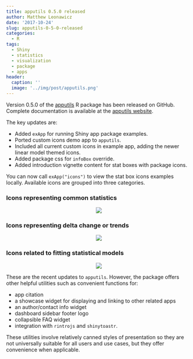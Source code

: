 ```yaml
---
title: apputils 0.5.0 released
author: Matthew Leonawicz
date: '2017-10-24'
slug: apputils-0-5-0-released
categories:
  - R
tags:
  - Shiny
  - statistics
  - visualization
  - package
  - apps
header:
  caption: ''
  image: '../img/post/apputils.png'
---
```


Version 0.5.0 of the [apputils](https://github.com/leonawicz/apputils) R package has been released on GitHub.
Complete documentation is available at the [apputils website](https://leonawicz.github.io/apputils).

The key updates are:

* Added `exApp` for running Shiny app package examples.
* Ported custom icons demo app to `apputils`.
* Included all current custom icons in example app, adding the newer linear model themed icons.
* Added package css for `infoBox` override.
* Added introduction vignette content for stat boxes with package icons.

You can now call `exApp("icons")` to view the stat box icons examples locally.
Available icons are grouped into three categories.

### Icons representing common statistics

<p align="center"><img src="/img/post/apputils_vbox1.png"/></p>

### Icons representing delta change or trends

<p align="center"><img src="/img/post/apputils_vbox2.png"/></p>

### Icons related to fitting statistical models

<p align="center"><img src="/img/post/apputils_vbox3.png"/></p>

These are the recent updates to `apputils`. However, the package offers other helpful utilities such as convenient functions for:

* app citation
* a showcase widget for displaying and linking to other related apps
* an author/contact info widget
* dashboard sidebar footer logo
* collapsible FAQ widget
* integration with `rintrojs` and `shinytoastr`.

These utilities involve relatively canned styles of presentation so they are not universally suitable for all users and use cases, but they offer convenience when applicable.
